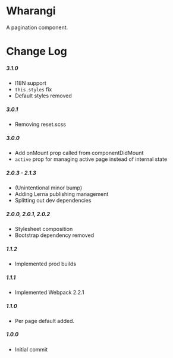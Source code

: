 # Wharangi

A pagination component.

# Change Log

##### 3.1.0
- I18N support
- `this.styles` fix
- Default styles removed

##### 3.0.1
- Removing reset.scss

##### 3.0.0
- Add onMount prop called from componentDidMount
- `active` prop for managing active page instead of internal state
##### 2.0.3 - 2.1.3
- (Unintentional minor bump)
- Adding Lerna publishing management
- Splitting out dev dependencies

##### 2.0.0, 2.0.1, 2.0.2
- Stylesheet composition
- Bootstrap dependency removed

##### 1.1.2
- Implemented prod builds

##### 1.1.1
- Implemented Webpack 2.2.1

##### 1.1.0
- Per page default added.

##### 1.0.0
- Initial commit
